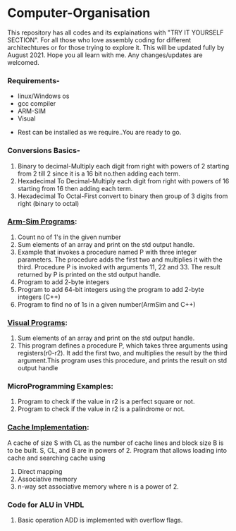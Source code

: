 # Computer-Organisation
This repository has all codes  and its explainations with "TRY IT YOURSELF SECTION".
For all those who love assembly coding for different architechtures or for those trying to explore it.
This will be updated fully by August 2021.
Hope you all learn with me.
Any changes/updates are welcomed.

### Requirements-
* linux/Windows os
* gcc compiler
* ARM-SIM
* Visual
- Rest can be installed as we require..You are ready to go.

### Conversions Basics-
  1. Binary to decimal-Multiply each digit from right with powers of 2 starting from 2 till 2 since it is a 16 bit no.then    adding each term.
  2. Hexadecimal To Decimal-Multiply each digit from right with powers of 16 starting from 16 then adding each term.
  3. Hexadecimal To Octal-First convert to binary then group of 3 digits from right (binary to octal)
 
 
### [Arm-Sim Programs](ArmSim/README.md):
  1. Count no of 1's in the given number
  2. Sum elements of an array and print on the std output handle.
  3. Example that invokes a procedure named P with three integer parameters. 
     The procedure adds the first two and multiplies it with the third. 
     Procedure P is invoked with arguments 11, 22 and 33. 
  The result returned by P is printed on the std output handle.
  4. Program to add 2-byte integers
  5. Program to add 64-bit integers using the program to add 2-byte integers (C++)
  6. Program to find no of 1s in a given number(ArmSim and C++)

### [Visual Programs](Visual/README.md):
  1. Sum elements of an array and print on the std output handle.
  2. This program defines a procedure P, which takes three arguments using registers(r0-r2).
     It add the first two, and multiplies the result by the third argument.This program uses this procedure, and prints the      result on std output handle
### MicroProgramming Examples:
  1. Program to check if the value in r2 is a perfect square or not.
  2. Program to check if the value in r2 is a palindrome or not.
### [Cache Implementation](Cache/README.md):
  A cache of size S with CL as the number of cache lines and block size B is to be built. S, CL, and B are in powers of 2.     Program that allows loading into cache and searching cache using
  1. Direct mapping 
  2. Associative memory
  3. n-way set associative memory where n is a power of 2.

### Code for ALU in VHDL
  1. Basic operation ADD is implemented with overflow flags.
